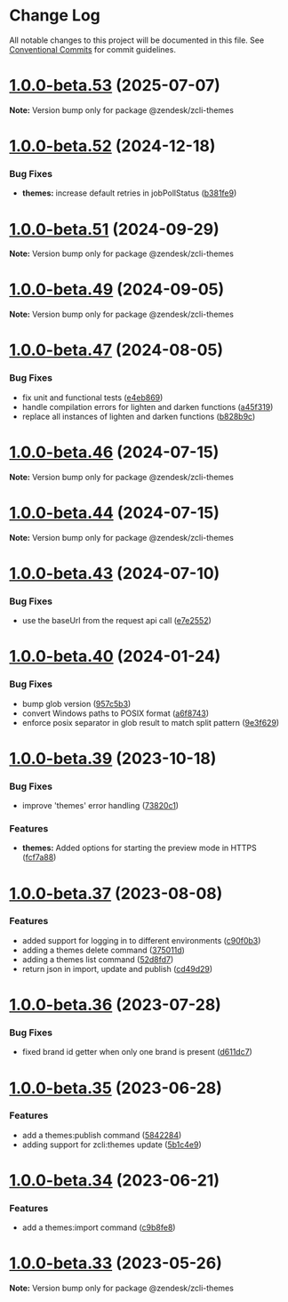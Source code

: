 # Change Log

All notable changes to this project will be documented in this file.
See [Conventional Commits](https://conventionalcommits.org) for commit guidelines.

# [1.0.0-beta.53](https://github.com/zendesk/zcli/compare/v1.0.0-beta.52...v1.0.0-beta.53) (2025-07-07)

**Note:** Version bump only for package @zendesk/zcli-themes





# [1.0.0-beta.52](https://github.com/zendesk/zcli/compare/v1.0.0-beta.51...v1.0.0-beta.52) (2024-12-18)


### Bug Fixes

* **themes:** increase default retries in jobPollStatus ([b381fe9](https://github.com/zendesk/zcli/commit/b381fe9fb1100e596668232f85408ab426f807a1))





# [1.0.0-beta.51](https://github.com/zendesk/zcli/compare/v1.0.0-beta.50...v1.0.0-beta.51) (2024-09-29)

**Note:** Version bump only for package @zendesk/zcli-themes





# [1.0.0-beta.49](https://github.com/zendesk/zcli/compare/v1.0.0-beta.48...v1.0.0-beta.49) (2024-09-05)

**Note:** Version bump only for package @zendesk/zcli-themes





# [1.0.0-beta.47](https://github.com/zendesk/zcli/compare/v1.0.0-beta.46...v1.0.0-beta.47) (2024-08-05)


### Bug Fixes

* fix unit and functional tests ([e4eb869](https://github.com/zendesk/zcli/commit/e4eb8695e80bba5a397e7d2390accd65d71b9dd4))
* handle compilation errors for lighten and darken functions ([a45f319](https://github.com/zendesk/zcli/commit/a45f31943fdaf1032951111516a78746380fafde))
* replace all instances of lighten and darken functions ([b828b9c](https://github.com/zendesk/zcli/commit/b828b9cc2a28ff8107d6ca84e00dd4ebca85f78c))





# [1.0.0-beta.46](https://github.com/zendesk/zcli/compare/v1.0.0-beta.45...v1.0.0-beta.46) (2024-07-15)

**Note:** Version bump only for package @zendesk/zcli-themes





# [1.0.0-beta.44](https://github.com/zendesk/zcli/compare/v1.0.0-beta.43...v1.0.0-beta.44) (2024-07-15)

**Note:** Version bump only for package @zendesk/zcli-themes





# [1.0.0-beta.43](https://github.com/zendesk/zcli/compare/v1.0.0-beta.42...v1.0.0-beta.43) (2024-07-10)


### Bug Fixes

* use the baseUrl from the request api call ([e7e2552](https://github.com/zendesk/zcli/commit/e7e255282939fe18b087c6a94ae422ff5a6db7b5))





# [1.0.0-beta.40](https://github.com/zendesk/zcli/compare/v1.0.0-beta.39...v1.0.0-beta.40) (2024-01-24)


### Bug Fixes

* bump glob version ([957c5b3](https://github.com/zendesk/zcli/commit/957c5b3c3c78ed26155dd2f6d1162ad817740eda))
* convert Windows paths to POSIX format ([a6f8743](https://github.com/zendesk/zcli/commit/a6f87437036dfcbb1accd30c12eb664d5f7c3db0))
* enforce posix separator in glob result to match split pattern ([9e3f629](https://github.com/zendesk/zcli/commit/9e3f629e5ad9d9d9aab8292f49f4e7b52649e093))





# [1.0.0-beta.39](https://github.com/zendesk/zcli/compare/v1.0.0-beta.38...v1.0.0-beta.39) (2023-10-18)


### Bug Fixes

* improve 'themes' error handling ([73820c1](https://github.com/zendesk/zcli/commit/73820c1a596e0838ac39b0db441e0ab420a81683))


### Features

* **themes:** Added options for starting the preview mode in HTTPS ([fcf7a88](https://github.com/zendesk/zcli/commit/fcf7a8830b2343fe586c7bb3c749fa0ee28acc5b))





# [1.0.0-beta.37](https://github.com/zendesk/zcli/compare/v1.0.0-beta.36...v1.0.0-beta.37) (2023-08-08)


### Features

* added support for logging in to different environments ([c90f0b3](https://github.com/zendesk/zcli/commit/c90f0b3f51be8844bda7b5e6b2644282f80d1654))
* adding a themes delete command ([375011d](https://github.com/zendesk/zcli/commit/375011d6e8e9ee8ab7f61671241039b110fd30f9))
* adding a themes list command ([52d8fd7](https://github.com/zendesk/zcli/commit/52d8fd7f22383e5a5f91e3472191a97d9759c1a7))
* return json in import, update and publish ([cd49d29](https://github.com/zendesk/zcli/commit/cd49d29a47a48379269a17865dee2b78be5f6b69))





# [1.0.0-beta.36](https://github.com/zendesk/zcli/compare/v1.0.0-beta.35...v1.0.0-beta.36) (2023-07-28)


### Bug Fixes

* fixed brand id getter when only one brand is present ([d611dc7](https://github.com/zendesk/zcli/commit/d611dc74f4b4738e86056e983bdc31d3cbfb2ecb))





# [1.0.0-beta.35](https://github.com/zendesk/zcli/compare/v1.0.0-beta.34...v1.0.0-beta.35) (2023-06-28)


### Features

* add a themes:publish command ([5842284](https://github.com/zendesk/zcli/commit/5842284a131e096ae38c9f605b72c68fe3204b62))
* adding support for zcli:themes update ([5b1c4e9](https://github.com/zendesk/zcli/commit/5b1c4e97539e8b97bcb562e85955c0fd35b77b2d))





# [1.0.0-beta.34](https://github.com/zendesk/zcli/compare/v1.0.0-beta.32...v1.0.0-beta.34) (2023-06-21)


### Features

* add a themes:import command ([c9b8fe8](https://github.com/zendesk/zcli/commit/c9b8fe837b54d0ae754393fe477d5358cf574e6d))





# [1.0.0-beta.33](https://github.com/zendesk/zcli/compare/v1.0.0-beta.32...v1.0.0-beta.33) (2023-05-26)

**Note:** Version bump only for package @zendesk/zcli-themes

